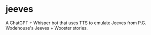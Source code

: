 # jeeves
A ChatGPT + Whisper bot that uses TTS to emulate Jeeves from P.G. Wodehouse's Jeeves + Wooster stories. 
